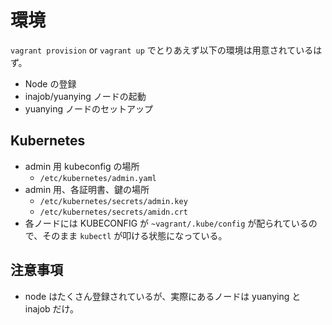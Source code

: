 # 環境

`vagrant provision` or `vagrant up` でとりあえず以下の環境は用意されているはず。

-   Node の登録
-   inajob/yuanying ノードの起動
-   yuanying ノードのセットアップ

## Kubernetes

-   admin 用 kubeconfig の場所
    -   `/etc/kubernetes/admin.yaml`
-   admin 用、各証明書、鍵の場所
    -   `/etc/kubernetes/secrets/admin.key`
    -   `/etc/kubernetes/secrets/amidn.crt`
-   各ノードには KUBECONFIG が `~vagrant/.kube/config` が配られているので、そのまま `kubectl` が叩ける状態になっている。

## 注意事項
- node はたくさん登録されているが、実際にあるノードは yuanying と inajob だけ。
